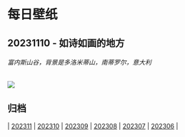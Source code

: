 # 每日壁纸

## 20231110 - 如诗如画的地方

###### 富内斯山谷，背景是多洛米蒂山，南蒂罗尔，意大利

![](https://www.bing.com/th?id=OHR.ValDiFunes_ZH-CN2080915930_UHD.jpg)

## 归档

| [202311](/202311/README.md)
| [202310](/202310/README.md)
| [202309](/202309/README.md)
| [202308](/202308/README.md)
| [202307](/202307/README.md)
| [202306](/202306/README.md)
|